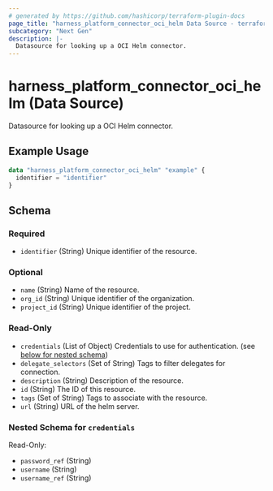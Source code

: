 ```yaml
---
# generated by https://github.com/hashicorp/terraform-plugin-docs
page_title: "harness_platform_connector_oci_helm Data Source - terraform-provider-harness"
subcategory: "Next Gen"
description: |-
  Datasource for looking up a OCI Helm connector.
---
```


# harness_platform_connector_oci_helm (Data Source)

Datasource for looking up a OCI Helm connector.

## Example Usage

```terraform
data "harness_platform_connector_oci_helm" "example" {
  identifier = "identifier"
}
```

<!-- schema generated by tfplugindocs -->
## Schema

### Required

- `identifier` (String) Unique identifier of the resource.

### Optional

- `name` (String) Name of the resource.
- `org_id` (String) Unique identifier of the organization.
- `project_id` (String) Unique identifier of the project.

### Read-Only

- `credentials` (List of Object) Credentials to use for authentication. (see [below for nested schema](#nestedatt--credentials))
- `delegate_selectors` (Set of String) Tags to filter delegates for connection.
- `description` (String) Description of the resource.
- `id` (String) The ID of this resource.
- `tags` (Set of String) Tags to associate with the resource.
- `url` (String) URL of the helm server.

<a id="nestedatt--credentials"></a>
### Nested Schema for `credentials`

Read-Only:

- `password_ref` (String)
- `username` (String)
- `username_ref` (String)
